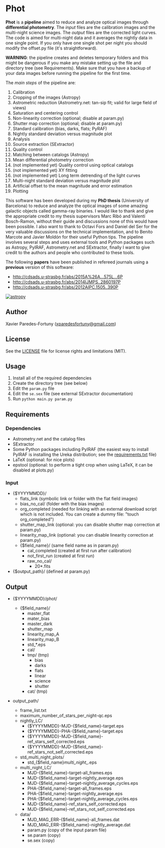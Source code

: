 # Phot

**Phot** is a **pipeline** aimed to reduce and analyze optical images through **differential photometry**. The *input* files are the calibration images and the multi-night science images. The *output* files are the corrected light curves. The code is aimed for multi-night data and it averages the nightly data in one single point. If you only have one single shot per night you should modify the offset.py file (it's straightforward).

**WARNING**: the pipeline creates and deletes temporary folders and this might be dangerous if you make any mistake setting up the file and directory tree (see Requirements). Make sure that you have a backup of your data images before running the pipeline for the first time.

The *main steps* of the pipeline are:

1. Calibration
  1. Cropping of the images (Astropy)
  2. Astrometric reduction (Astrometry.net: tan-sip fit; valid for large field of views)
  3. Saturation and centering control
  4. Non-linearity correction (optional; disable at param.py)
  5. Shutter map correction (optional; disable at param.py)
  6. Standard calibration (bias, darks, flats; PyRAF)
  7. Nightly standard deviation versus magnitude plot
2. Analysis
  1. Source extraction (SExtractor)
  2. Quality control
  3. Matching between catalogs (Astropy)
  4. Mean differential photometry correction
  5. (not implemented yet) Quality control using optical catalogs
  6. (not implemented yet) XY fitting
  7. (not implemented yet) Long term detrending of the light curves
  8. Multi-night standard deviation versus magnitude plot
  9. Artificial offset to the mean magnitude and error estimation
3. Plotting

This software has been developed during my **PhD thesis** (University of Barcelona) to reduce and analyze the optical images of some amazing galactic objects called gamma-ray binaries. I would like to thank and give the appropriate credit to my thesis supervisors Marc Ribó and Valentí Bosch-Ramon, without their guide and discussions none of this would have been possible. I also want to thank to Octavi Fors and Daniel del Ser for the very valuable discussions on the technical implementation, and to Benito Marcote and Javier Moldón for their useful Python tips. The pipeline involves several steps and uses external tools and Python packages such as Astropy, PyIRAF, Astrometry.net and SExtractor, finally I want to give credit to the authors and people who contributed to these tools.

The following **papers** have been published in refereed journals using a **previous** version of this software:

* http://cdsads.u-strasbg.fr/abs/2015A%26A...575L...6P
* http://cdsads.u-strasbg.fr/abs/2014IJMPS..2860197P
* http://cdsads.u-strasbg.fr/abs/2012AIPC.1505..390P

[![astropy](http://img.shields.io/badge/powered%20by-AstroPy-orange.svg?style=flat)](http://www.astropy.org/)

## Author
Xavier Paredes-Fortuny (xparedesfortuny@gmail.com)


## License
See the [LICENSE](LICENSE.md) file for license rights and limitations (MIT).


## Usage
1. Install all of the required dependencies
2. Create the directory tree (see below)
3. Edit the `param.py` file
4. Edit the `se.sex` file (see external SExtractor documentation)
5. Run `python main.py param.py`


## Requirements

### Dependencies
* Astrometry.net and the catalog files
* SExtractor
* Some Python packages including PyIRAF (the easiest way to install PyIRAF is installing the Ureka distribution; see the [requirements.txt](requirements.txt) file)
* LaTeX (optional: for nice plots)
* epstool (optional: to perform a tight crop when using LaTeX, it can be disabled at plots.py)


### Input
* {$YYYYMMDD}/ 
  * flats_link (symbolic link or folder with the flat field images)
  * bias_no_cal/ (folder with the bias images)
  * org_completed (needed for linking with an external download script which is not included. You can create a dummy file: "touch org_completed")
  * shutter_map_link (optional: you can disable shutter map correction at param.py)
  * linearity_map_link (optional: you can disable linearity correction at param.py)
  * {$field_name}/ (same field name as in param.py)
    * cal_completed (created at first run after calibration)
    * not_first_run (created at first run)
    * raw_no_cal/
      * 20*.fits
* {$output_path}/ (defined at param.py)


## Output
* {$YYYYMMDD}/phot/
  * {$field_name}/
    * master_flat
    * mater_bias
    * master_dark
    * shutter_map
    * linearity_map_A
    * linearity_map_B
    * std_*.eps
    * cal/
    * tmp/ (tmp)
      * bias
      * darks
      * flats
      * linear
      * science
      * shutter
    * cat/ (tmp)

* output_path/
  * frame_list.txt
  * maximum_number_of_stars_per_night-qc.eps
  * nightly_LC/
    * {$YYYYMMDD}-MJD-{$field_name}-target.eps
    * {$YYYYMMDD}-PHA-{$field_name}-target.eps
    * {$YYYYMMDD}-MJD-{$field_name}-ref_stars_self_corrected.eps
    * {$YYYYMMDD}-MJD-{$field_name}-ref_stars_not_self_corrected.eps
  * std_multi_night_plots/
    * std_{$field_name}_multi_night_*_*.eps
  * multi_night_LC/
    * MJD-{$field_name}-target-all_frames.eps
    * MJD-{$field_name}-target-nightly_average.eps
    * MJD-{$field_name}-target-nightly_average_cycles.eps
    * PHA-{$field_name}-target-all_frames.eps
    * PHA-{$field_name}-target-nightly_average.eps
    * PHA-{$field_name}-target-nightly_average_cycles.eps
    * MJD-{$field_name}-ref_stars_self_corrected.eps
    * MJD-{$field_name}-ref_stars_not_self_corrected.eps
  * data/
    * MJD_MAG_ERR-{$field_name}-all_frames.dat
    * MJD_MAG_ERR-{$field_name}-nightly_average.dat
    * param.py (copy of the input param file)
    * se.param (copy)
    * se.sex (copy)

